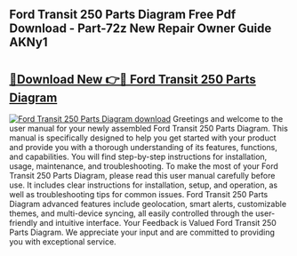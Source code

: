 ## Ford Transit 250 Parts Diagram Free Pdf Download - Part-72z New Repair Owner Guide AKNy1

# <h2><a href="http://dfqqd4.blite.top/?on=Ford+Transit+250+Parts+Diagram">🔗Download New 👉🔴 Ford Transit 250 Parts Diagram</a></h2>

[![Ford Transit 250 Parts Diagram download](https://i.imgur.com/lujVjoI.png)](http://dfqqd4.blite.top/?on=Ford+Transit+250+Parts+Diagram)
Greetings and welcome to the user manual for your newly assembled Ford Transit 250 Parts Diagram. This manual is specifically designed to help you get started with your product and provide you with a thorough understanding of its features, functions, and capabilities. You will find step-by-step instructions for installation, usage, maintenance, and troubleshooting. To make the most of your Ford Transit 250 Parts Diagram, please read this user manual carefully before use. It includes clear instructions for installation, setup, and operation, as well as troubleshooting tips for common issues. Ford Transit 250 Parts Diagram advanced features include geolocation, smart alerts, customizable themes, and multi-device syncing, all easily controlled through the user-friendly and intuitive interface. Your Feedback is Valued Ford Transit 250 Parts Diagram. We appreciate your input and are committed to providing you with exceptional service.
